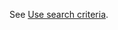 <!-- markdownlint-disable-file MD041 -->
See [Use search criteria][1].

<!-- Referenced links -->
[1]: ../../options/learn/using-search-criteria.md

